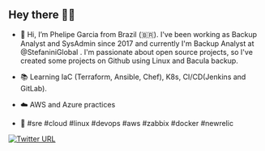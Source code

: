 ## Hey there 👨‍💻 ##

- 👋 Hi, I’m Phelipe Garcia from Brazil (🇧🇷). I've been working as Backup Analyst and SysAdmin since 2017 and currently I'm Backup Analyst at  @StefaniniGlobal . I'm passionate about open source projects, so I've created some projects on Github using Linux and Bacula backup.

- 📚 Learning IaC (Terraform, Ansible, Chef), K8s, CI/CD(Jenkins and GitLab).
- ☁️️ AWS and Azure practices
- 🚀 #sre #cloud #linux #devops #aws #zabbix #docker #newrelic

 [![Twitter URL](https://img.shields.io/twitter/url/https/twitter.com/pwgaarcia.svg?style=social&label=Follow%20%40pwgaarcia)](https://twitter.com/pwgaarcia)
<!---
phelipegarcia/phelipegarcia is a ✨ special ✨ repository because its `README.md` (this file) appears on your GitHub profile.
You can click the Preview link to take a look at your changes.
--->
